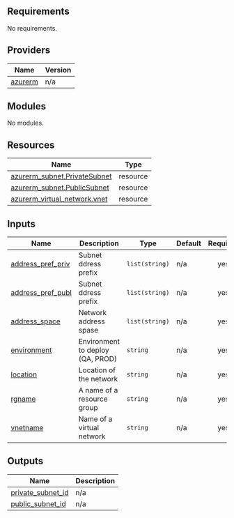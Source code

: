 ## Requirements

No requirements.

## Providers

| Name | Version |
|------|---------|
| <a name="provider_azurerm"></a> [azurerm](#provider\_azurerm) | n/a |

## Modules

No modules.

## Resources

| Name | Type |
|------|------|
| [azurerm_subnet.PrivateSubnet](https://registry.terraform.io/providers/hashicorp/azurerm/latest/docs/resources/subnet) | resource |
| [azurerm_subnet.PublicSubnet](https://registry.terraform.io/providers/hashicorp/azurerm/latest/docs/resources/subnet) | resource |
| [azurerm_virtual_network.vnet](https://registry.terraform.io/providers/hashicorp/azurerm/latest/docs/resources/virtual_network) | resource |

## Inputs

| Name | Description | Type | Default | Required |
|------|-------------|------|---------|:--------:|
| <a name="input_address_pref_priv"></a> [address\_pref\_priv](#input\_address\_pref\_priv) | Subnet ddress prefix | `list(string)` | n/a | yes |
| <a name="input_address_pref_publ"></a> [address\_pref\_publ](#input\_address\_pref\_publ) | Subnet ddress prefix | `list(string)` | n/a | yes |
| <a name="input_address_space"></a> [address\_space](#input\_address\_space) | Network address spase | `list(string)` | n/a | yes |
| <a name="input_environment"></a> [environment](#input\_environment) | Environment to deploy (QA, PROD) | `string` | n/a | yes |
| <a name="input_location"></a> [location](#input\_location) | Location of the network | `string` | n/a | yes |
| <a name="input_rgname"></a> [rgname](#input\_rgname) | A name of a resource group | `string` | n/a | yes |
| <a name="input_vnetname"></a> [vnetname](#input\_vnetname) | Name of a virtual network | `string` | n/a | yes |

## Outputs

| Name | Description |
|------|-------------|
| <a name="output_private_subnet_id"></a> [private\_subnet\_id](#output\_private\_subnet\_id) | n/a |
| <a name="output_public_subnet_id"></a> [public\_subnet\_id](#output\_public\_subnet\_id) | n/a |
